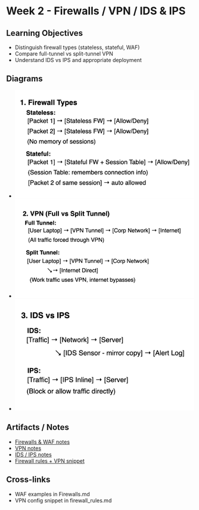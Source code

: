 # Week 2 - Firewalls / VPN / IDS & IPS

## Learning Objectives
- Distinguish firewall types (stateless, stateful, WAF)  
- Compare full-tunnel vs split-tunnel VPN  
- Understand IDS vs IPS and appropriate deployment

## Diagrams
- ![Firewall Types](diagrams/firewall_types.png)  
- ![VPN (Full vs Split)](diagrams/vpn_full_vs_split.png)  
- ![IDS vs IPS](diagrams/ids_vs_ips.png)

## Artifacts / Notes
- [Firewalls & WAF notes](Firewalls.md)  
- [VPN notes](VPN.md)  
- [IDS / IPS notes](IDS_IPS.md)  
- [Firewall rules + VPN snippet](firewall_rules.md)

## Cross-links
- WAF examples in Firewalls.md  
- VPN config snippet in firewall_rules.md  
